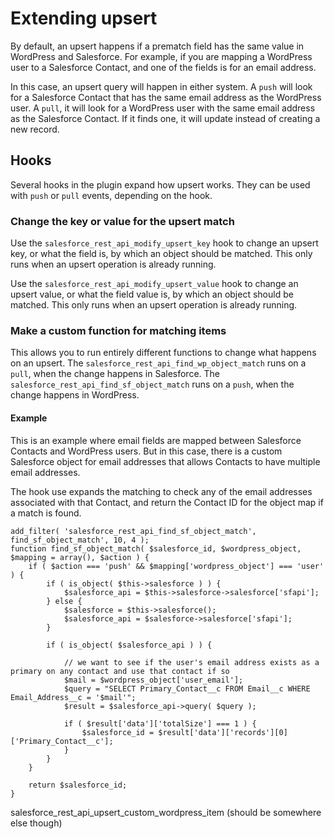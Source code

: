 # Extending upsert

By default, an upsert happens if a prematch field has the same value in WordPress and Salesforce. For example, if you are mapping a WordPress user to a Salesforce Contact, and one of the fields is for an email address.

In this case, an upsert query will happen in either system. A `push` will look for a Salesforce Contact that has the same email address as the WordPress user. A `pull`, it will look for a WordPress user with the same email address as the Salesforce Contact. If it finds one, it will update instead of creating a new record.

## Hooks

Several hooks in the plugin expand how upsert works. They can be used with `push` or `pull` events, depending on the hook.

### Change the key or value for the upsert match

Use the `salesforce_rest_api_modify_upsert_key` hook to change an upsert key, or what the field is, by which an object should be matched. This only runs when an upsert operation is already running.

Use the `salesforce_rest_api_modify_upsert_value` hook to change an upsert value, or what the field value is, by which an object should be matched. This only runs when an upsert operation is already running.

### Make a custom function for matching items

This allows you to run entirely different functions to change what happens on an upsert. The `salesforce_rest_api_find_wp_object_match` runs on a `pull`, when the change happens in Salesforce. The `salesforce_rest_api_find_sf_object_match` runs on a `push`, when the change happens in WordPress.

#### Example

This is an example where email fields are mapped between Salesforce Contacts and WordPress users. But in this case, there is a custom Salesforce object for email addresses that allows Contacts to have multiple email addresses.

The hook use expands the matching to check any of the email addresses associated with that Contact, and return the Contact ID for the object map if a match is found.

```
add_filter( 'salesforce_rest_api_find_sf_object_match', find_sf_object_match', 10, 4 );
function find_sf_object_match( $salesforce_id, $wordpress_object, $mapping = array(), $action ) {
    if ( $action === 'push' && $mapping['wordpress_object'] === 'user' ) {
        if ( is_object( $this->salesforce ) ) {
            $salesforce_api = $this->salesforce->salesforce['sfapi'];
        } else {
            $salesforce = $this->salesforce();
            $salesforce_api = $salesforce->salesforce['sfapi'];
        }
        
        if ( is_object( $salesforce_api ) ) {

            // we want to see if the user's email address exists as a primary on any contact and use that contact if so
            $mail = $wordpress_object['user_email'];
            $query = "SELECT Primary_Contact__c FROM Email__c WHERE Email_Address__c = '$mail'";
            $result = $salesforce_api->query( $query );

            if ( $result['data']['totalSize'] === 1 ) {
                $salesforce_id = $result['data']['records'][0]['Primary_Contact__c'];
            }
        }
    }

    return $salesforce_id;
}
```


salesforce_rest_api_upsert_custom_wordpress_item (should be somewhere else though)